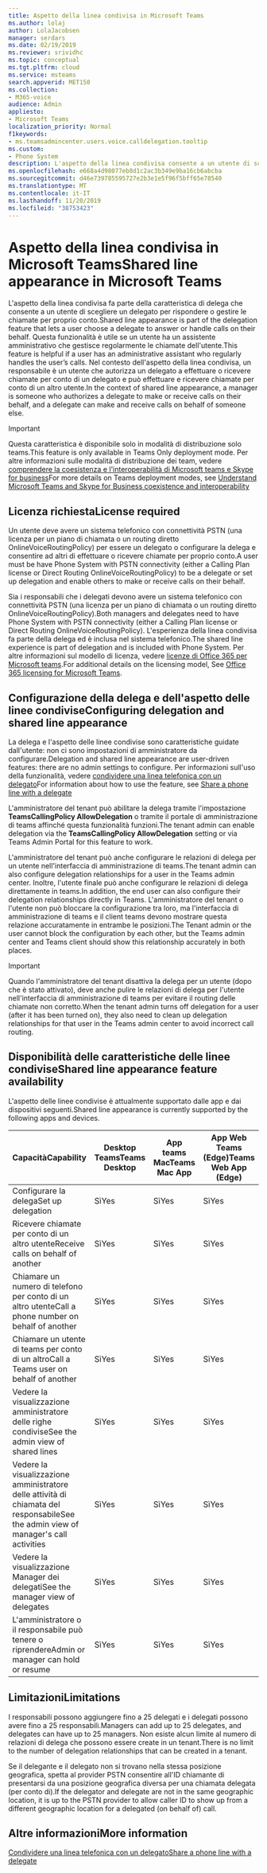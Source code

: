 ```yaml
---
title: Aspetto della linea condivisa in Microsoft Teams
ms.author: lolaj
author: LolaJacobsen
manager: serdars
ms.date: 02/19/2019
ms.reviewer: srividhc
ms.topic: conceptual
ms.tgt.pltfrm: cloud
ms.service: msteams
search.appverid: MET150
ms.collection:
- M365-voice
audience: Admin
appliesto:
- Microsoft Teams
localization_priority: Normal
f1keywords:
- ms.teamsadmincenter.users.voice.calldelegation.tooltip
ms.custom:
- Phone System
description: L'aspetto della linea condivisa consente a un utente di scegliere un delegato per rispondere o gestire le chiamate per proprio conto.
ms.openlocfilehash: e668a4d98077eb8d1c2ac3b349e9ba16cb6abcba
ms.sourcegitcommit: d46e739785595727e2b3e1e5f96f5bff65e78540
ms.translationtype: MT
ms.contentlocale: it-IT
ms.lasthandoff: 11/20/2019
ms.locfileid: "38753423"
---
```

# <a name="shared-line-appearance-in-microsoft-teams"></a><span data-ttu-id="2b58a-103">Aspetto della linea condivisa in Microsoft Teams</span><span class="sxs-lookup"><span data-stu-id="2b58a-103">Shared line appearance in Microsoft Teams</span></span>

<span data-ttu-id="2b58a-104">L'aspetto della linea condivisa fa parte della caratteristica di delega che consente a un utente di scegliere un delegato per rispondere o gestire le chiamate per proprio conto.</span><span class="sxs-lookup"><span data-stu-id="2b58a-104">Shared line appearance is part of the delegation feature that lets a user choose a delegate to answer or handle calls on their behalf.</span></span> <span data-ttu-id="2b58a-105">Questa funzionalità è utile se un utente ha un assistente amministrativo che gestisce regolarmente le chiamate dell'utente.</span><span class="sxs-lookup"><span data-stu-id="2b58a-105">This feature is helpful if a user has an administrative assistant who regularly handles the user’s calls.</span></span> <span data-ttu-id="2b58a-106">Nel contesto dell'aspetto della linea condivisa, un responsabile è un utente che autorizza un delegato a effettuare o ricevere chiamate per conto di un delegato e può effettuare e ricevere chiamate per conto di un altro utente.</span><span class="sxs-lookup"><span data-stu-id="2b58a-106">In the context of shared line appearance, a manager is someone who authorizes a delegate to make or receive calls on their behalf, and a delegate can make and receive calls on behalf of someone else.</span></span>

> [!IMPORTANT]
> <span data-ttu-id="2b58a-107">Questa caratteristica è disponibile solo in modalità di distribuzione solo teams.</span><span class="sxs-lookup"><span data-stu-id="2b58a-107">This feature is only available in Teams Only deployment mode.</span></span> <span data-ttu-id="2b58a-108">Per altre informazioni sulle modalità di distribuzione dei team, vedere [comprendere la coesistenza e l'interoperabilità di Microsoft teams e Skype for business](teams-and-skypeforbusiness-coexistence-and-interoperability.md)</span><span class="sxs-lookup"><span data-stu-id="2b58a-108">For more details on Teams deployment modes, see [Understand Microsoft Teams and Skype for Business coexistence and interoperability](teams-and-skypeforbusiness-coexistence-and-interoperability.md)</span></span>

## <a name="license-required"></a><span data-ttu-id="2b58a-109">Licenza richiesta</span><span class="sxs-lookup"><span data-stu-id="2b58a-109">License required</span></span>

<span data-ttu-id="2b58a-110">Un utente deve avere un sistema telefonico con connettività PSTN (una licenza per un piano di chiamata o un routing diretto OnlineVoiceRoutingPolicy) per essere un delegato o configurare la delega e consentire ad altri di effettuare o ricevere chiamate per proprio conto.</span><span class="sxs-lookup"><span data-stu-id="2b58a-110">A user must be have Phone System with PSTN connectivity (either a Calling Plan license or Direct Routing OnlineVoiceRoutingPolicy) to be a delegate or set up delegation and enable others to make or receive calls on their behalf.</span></span>

<span data-ttu-id="2b58a-111">Sia i responsabili che i delegati devono avere un sistema telefonico con connettività PSTN (una licenza per un piano di chiamata o un routing diretto OnlineVoiceRoutingPolicy).</span><span class="sxs-lookup"><span data-stu-id="2b58a-111">Both managers and delegates need to have Phone System with PSTN connectivity (either a Calling Plan license or Direct Routing OnlineVoiceRoutingPolicy).</span></span> <span data-ttu-id="2b58a-112">L'esperienza della linea condivisa fa parte della delega ed è inclusa nel sistema telefonico.</span><span class="sxs-lookup"><span data-stu-id="2b58a-112">The shared line experience is part of delegation and is included with Phone System.</span></span> <span data-ttu-id="2b58a-113">Per altre informazioni sul modello di licenza, vedere [licenze di Office 365 per Microsoft teams](office-365-licensing.md).</span><span class="sxs-lookup"><span data-stu-id="2b58a-113">For additional details on the licensing model, See [Office 365 licensing for Microsoft Teams](office-365-licensing.md).</span></span>

## <a name="configuring-delegation-and-shared-line-appearance"></a><span data-ttu-id="2b58a-114">Configurazione della delega e dell'aspetto delle linee condivise</span><span class="sxs-lookup"><span data-stu-id="2b58a-114">Configuring delegation and shared line appearance</span></span>

<span data-ttu-id="2b58a-115">La delega e l'aspetto delle linee condivise sono caratteristiche guidate dall'utente: non ci sono impostazioni di amministratore da configurare.</span><span class="sxs-lookup"><span data-stu-id="2b58a-115">Delegation and shared line appearance are user-driven features: there are no admin settings to configure.</span></span> <span data-ttu-id="2b58a-116">Per informazioni sull'uso della funzionalità, vedere [condividere una linea telefonica con un delegato](https://support.office.com/article/share-a-phone-line-with-a-delegate-16307929-a51f-43fc-8323-3b1bf115e5a8)</span><span class="sxs-lookup"><span data-stu-id="2b58a-116">For information about how to use the feature, see [Share a phone line with a delegate](https://support.office.com/article/share-a-phone-line-with-a-delegate-16307929-a51f-43fc-8323-3b1bf115e5a8)</span></span>

<span data-ttu-id="2b58a-117">L'amministratore del tenant può abilitare la delega tramite l'impostazione **TeamsCallingPolicy AllowDelegation** o tramite il portale di amministrazione di teams affinché questa funzionalità funzioni.</span><span class="sxs-lookup"><span data-stu-id="2b58a-117">The tenant admin can enable delegation via the **TeamsCallingPolicy AllowDelegation** setting or via Teams Admin Portal for this feature to work.</span></span> 

<span data-ttu-id="2b58a-118">L'amministratore del tenant può anche configurare le relazioni di delega per un utente nell'interfaccia di amministrazione di teams.</span><span class="sxs-lookup"><span data-stu-id="2b58a-118">The tenant admin can also configure delegation relationships for a user in the Teams admin center.</span></span> <span data-ttu-id="2b58a-119">Inoltre, l'utente finale può anche configurare le relazioni di delega direttamente in teams.</span><span class="sxs-lookup"><span data-stu-id="2b58a-119">In addition, the end user can also configure their delegation relationships directly in Teams.</span></span> <span data-ttu-id="2b58a-120">L'amministratore del tenant o l'utente non può bloccare la configurazione tra loro, ma l'interfaccia di amministrazione di teams e il client teams devono mostrare questa relazione accuratamente in entrambe le posizioni.</span><span class="sxs-lookup"><span data-stu-id="2b58a-120">The Tenant admin or the user cannot block the configuration by each other, but the Teams admin center and Teams client should show this relationship accurately in both places.</span></span> 

> [!IMPORTANT]
> <span data-ttu-id="2b58a-121">Quando l'amministratore del tenant disattiva la delega per un utente (dopo che è stato attivato), deve anche pulire le relazioni di delega per l'utente nell'interfaccia di amministrazione di teams per evitare il routing delle chiamate non corretto.</span><span class="sxs-lookup"><span data-stu-id="2b58a-121">When the tenant admin turns off delegation for a user (after it has been turned on), they also need to clean up delegation relationships for that user in the Teams admin center to avoid incorrect call routing.</span></span>

## <a name="shared-line-appearance-feature-availability"></a><span data-ttu-id="2b58a-122">Disponibilità delle caratteristiche delle linee condivise</span><span class="sxs-lookup"><span data-stu-id="2b58a-122">Shared line appearance feature availability</span></span>

<span data-ttu-id="2b58a-123">L'aspetto delle linee condivise è attualmente supportato dalle app e dai dispositivi seguenti.</span><span class="sxs-lookup"><span data-stu-id="2b58a-123">Shared line appearance is currently supported by the following apps and devices.</span></span>

| <span data-ttu-id="2b58a-124">Capacità</span><span class="sxs-lookup"><span data-stu-id="2b58a-124">Capability</span></span> | <span data-ttu-id="2b58a-125">Desktop Teams</span><span class="sxs-lookup"><span data-stu-id="2b58a-125">Teams Desktop</span></span> | <span data-ttu-id="2b58a-126">App teams Mac</span><span class="sxs-lookup"><span data-stu-id="2b58a-126">Teams Mac App</span></span> | <span data-ttu-id="2b58a-127">App Web Teams (Edge)</span><span class="sxs-lookup"><span data-stu-id="2b58a-127">Teams Web App (Edge)</span></span> |<span data-ttu-id="2b58a-128">App teams per dispositivi mobili iOS/Android</span><span class="sxs-lookup"><span data-stu-id="2b58a-128">Teams mobile iOS/Android App</span></span> | <span data-ttu-id="2b58a-129">Telefono IP Teams</span><span class="sxs-lookup"><span data-stu-id="2b58a-129">Teams IP phone</span></span> |
|------------|---------------|---------------|----------------------|-----------------------------|----------------|
| <span data-ttu-id="2b58a-130">Configurare la delega</span><span class="sxs-lookup"><span data-stu-id="2b58a-130">Set up delegation</span></span> | <span data-ttu-id="2b58a-131">Sì</span><span class="sxs-lookup"><span data-stu-id="2b58a-131">Yes</span></span> | <span data-ttu-id="2b58a-132">Sì</span><span class="sxs-lookup"><span data-stu-id="2b58a-132">Yes</span></span> | <span data-ttu-id="2b58a-133">Sì</span><span class="sxs-lookup"><span data-stu-id="2b58a-133">Yes</span></span> | <span data-ttu-id="2b58a-134">No</span><span class="sxs-lookup"><span data-stu-id="2b58a-134">No</span></span> | <span data-ttu-id="2b58a-135">No</span><span class="sxs-lookup"><span data-stu-id="2b58a-135">No</span></span> |
| <span data-ttu-id="2b58a-136">Ricevere chiamate per conto di un altro utente</span><span class="sxs-lookup"><span data-stu-id="2b58a-136">Receive calls on behalf of another</span></span> | <span data-ttu-id="2b58a-137">Sì</span><span class="sxs-lookup"><span data-stu-id="2b58a-137">Yes</span></span> | <span data-ttu-id="2b58a-138">Sì</span><span class="sxs-lookup"><span data-stu-id="2b58a-138">Yes</span></span> | <span data-ttu-id="2b58a-139">Sì</span><span class="sxs-lookup"><span data-stu-id="2b58a-139">Yes</span></span> | <span data-ttu-id="2b58a-140">Sì</span><span class="sxs-lookup"><span data-stu-id="2b58a-140">Yes</span></span> | <span data-ttu-id="2b58a-141">Sì</span><span class="sxs-lookup"><span data-stu-id="2b58a-141">Yes</span></span> |
| <span data-ttu-id="2b58a-142">Chiamare un numero di telefono per conto di un altro utente</span><span class="sxs-lookup"><span data-stu-id="2b58a-142">Call a phone number on behalf of another</span></span> | <span data-ttu-id="2b58a-143">Sì</span><span class="sxs-lookup"><span data-stu-id="2b58a-143">Yes</span></span> | <span data-ttu-id="2b58a-144">Sì</span><span class="sxs-lookup"><span data-stu-id="2b58a-144">Yes</span></span> | <span data-ttu-id="2b58a-145">Sì</span><span class="sxs-lookup"><span data-stu-id="2b58a-145">Yes</span></span> | <span data-ttu-id="2b58a-146">Sì</span><span class="sxs-lookup"><span data-stu-id="2b58a-146">Yes</span></span> | <span data-ttu-id="2b58a-147">Sì</span><span class="sxs-lookup"><span data-stu-id="2b58a-147">Yes</span></span> |
| <span data-ttu-id="2b58a-148">Chiamare un utente di teams per conto di un altro</span><span class="sxs-lookup"><span data-stu-id="2b58a-148">Call a Teams user on behalf of another</span></span> | <span data-ttu-id="2b58a-149">Sì</span><span class="sxs-lookup"><span data-stu-id="2b58a-149">Yes</span></span> | <span data-ttu-id="2b58a-150">Sì</span><span class="sxs-lookup"><span data-stu-id="2b58a-150">Yes</span></span> | <span data-ttu-id="2b58a-151">Sì</span><span class="sxs-lookup"><span data-stu-id="2b58a-151">Yes</span></span> | <span data-ttu-id="2b58a-152">Sì</span><span class="sxs-lookup"><span data-stu-id="2b58a-152">Yes</span></span> | <span data-ttu-id="2b58a-153">Sì</span><span class="sxs-lookup"><span data-stu-id="2b58a-153">Yes</span></span> |
| <span data-ttu-id="2b58a-154">Vedere la visualizzazione amministratore delle righe condivise</span><span class="sxs-lookup"><span data-stu-id="2b58a-154">See the admin view of shared lines</span></span> | <span data-ttu-id="2b58a-155">Sì</span><span class="sxs-lookup"><span data-stu-id="2b58a-155">Yes</span></span> | <span data-ttu-id="2b58a-156">Sì</span><span class="sxs-lookup"><span data-stu-id="2b58a-156">Yes</span></span> | <span data-ttu-id="2b58a-157">Sì</span><span class="sxs-lookup"><span data-stu-id="2b58a-157">Yes</span></span> | <span data-ttu-id="2b58a-158">No</span><span class="sxs-lookup"><span data-stu-id="2b58a-158">No</span></span> | <span data-ttu-id="2b58a-159">No</span><span class="sxs-lookup"><span data-stu-id="2b58a-159">No</span></span> |
| <span data-ttu-id="2b58a-160">Vedere la visualizzazione amministratore delle attività di chiamata del responsabile</span><span class="sxs-lookup"><span data-stu-id="2b58a-160">See the admin view of manager's call activities</span></span> | <span data-ttu-id="2b58a-161">Sì</span><span class="sxs-lookup"><span data-stu-id="2b58a-161">Yes</span></span> | <span data-ttu-id="2b58a-162">Sì</span><span class="sxs-lookup"><span data-stu-id="2b58a-162">Yes</span></span> | <span data-ttu-id="2b58a-163">Sì</span><span class="sxs-lookup"><span data-stu-id="2b58a-163">Yes</span></span> | <span data-ttu-id="2b58a-164">No</span><span class="sxs-lookup"><span data-stu-id="2b58a-164">No</span></span> | <span data-ttu-id="2b58a-165">No</span><span class="sxs-lookup"><span data-stu-id="2b58a-165">No</span></span> |
| <span data-ttu-id="2b58a-166">Vedere la visualizzazione Manager dei delegati</span><span class="sxs-lookup"><span data-stu-id="2b58a-166">See the manager view of delegates</span></span> | <span data-ttu-id="2b58a-167">Sì</span><span class="sxs-lookup"><span data-stu-id="2b58a-167">Yes</span></span> | <span data-ttu-id="2b58a-168">Sì</span><span class="sxs-lookup"><span data-stu-id="2b58a-168">Yes</span></span> | <span data-ttu-id="2b58a-169">Sì</span><span class="sxs-lookup"><span data-stu-id="2b58a-169">Yes</span></span> | <span data-ttu-id="2b58a-170">No</span><span class="sxs-lookup"><span data-stu-id="2b58a-170">No</span></span> | <span data-ttu-id="2b58a-171">No</span><span class="sxs-lookup"><span data-stu-id="2b58a-171">No</span></span> |
| <span data-ttu-id="2b58a-172">L'amministratore o il responsabile può tenere o riprendere</span><span class="sxs-lookup"><span data-stu-id="2b58a-172">Admin or manager can hold or resume</span></span> | <span data-ttu-id="2b58a-173">Sì</span><span class="sxs-lookup"><span data-stu-id="2b58a-173">Yes</span></span> | <span data-ttu-id="2b58a-174">Sì</span><span class="sxs-lookup"><span data-stu-id="2b58a-174">Yes</span></span> | <span data-ttu-id="2b58a-175">Sì</span><span class="sxs-lookup"><span data-stu-id="2b58a-175">Yes</span></span> | <span data-ttu-id="2b58a-176">No</span><span class="sxs-lookup"><span data-stu-id="2b58a-176">No</span></span> | <span data-ttu-id="2b58a-177">No</span><span class="sxs-lookup"><span data-stu-id="2b58a-177">No</span></span> |

## <a name="limitations"></a><span data-ttu-id="2b58a-178">Limitazioni</span><span class="sxs-lookup"><span data-stu-id="2b58a-178">Limitations</span></span>

<span data-ttu-id="2b58a-179">I responsabili possono aggiungere fino a 25 delegati e i delegati possono avere fino a 25 responsabili.</span><span class="sxs-lookup"><span data-stu-id="2b58a-179">Managers can add up to 25 delegates, and delegates can have up to 25 managers.</span></span> <span data-ttu-id="2b58a-180">Non esiste alcun limite al numero di relazioni di delega che possono essere create in un tenant.</span><span class="sxs-lookup"><span data-stu-id="2b58a-180">There is no limit to the number of delegation relationships that can be created in a tenant.</span></span> 
 
<span data-ttu-id="2b58a-181">Se il delegante e il delegato non si trovano nella stessa posizione geografica, spetta al provider PSTN consentire all'ID chiamante di presentarsi da una posizione geografica diversa per una chiamata delegata (per conto di).</span><span class="sxs-lookup"><span data-stu-id="2b58a-181">If the delegator and delegate are not in the same geographic location, it is up to the PSTN provider to allow caller ID to show up from a different geographic location for a delegated (on behalf of) call.</span></span> 
 
## <a name="more-information"></a><span data-ttu-id="2b58a-182">Altre informazioni</span><span class="sxs-lookup"><span data-stu-id="2b58a-182">More information</span></span>

[<span data-ttu-id="2b58a-183">Condividere una linea telefonica con un delegato</span><span class="sxs-lookup"><span data-stu-id="2b58a-183">Share a phone line with a delegate</span></span>](https://support.office.com/article/share-a-phone-line-with-a-delegate-16307929-a51f-43fc-8323-3b1bf115e5a8)
